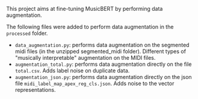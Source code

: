 This project aims at fine-tuning MusicBERT by performing data augmentation.

The following files were added to perform data augmentation in the ```processed``` folder.
- ```data_augmentation.py```: performs data augmentation on the segmented midi files (in the unzipped segmented_midi folder). Different types of "musically interpretable" augmentation on the MIDI files.
- ```augmentation_total.py```: performs data augmentation directly on the file ```total.csv```. Adds label noise on duplicate data.
- ```augmentation_json.py```: performs data augmentation directly on the json file ```midi_label_map_apex_reg_cls.json```. Adds noise to the vector representations.
